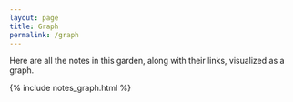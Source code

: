 ```yaml
---
layout: page
title: Graph
permalink: /graph
---
```


Here are all the notes in this garden, along with their links, visualized as a graph.

{% include notes_graph.html %}
